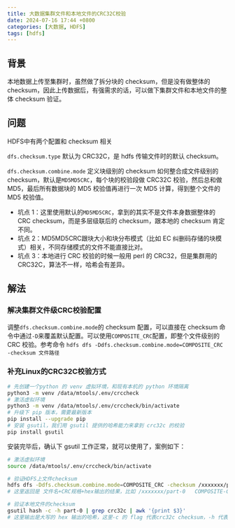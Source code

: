 ```yaml
---
title: 大数据集群文件和本地文件的CRC32C校验
date: 2024-07-16 17:44 +0800
categories: [大数据, HDFS]
tags: [hdfs]
---
```


## 背景
本地数据上传至集群时，虽然做了拆分块的 checksum，但是没有做整体的 checksum，因此上传数据后，有强需求的话，可以做下集群文件和本地文件的整体 checksum 验证。

## 问题
HDFS中有两个配置和 checksum 相关

`dfs.checksum.type`  默认为 CRC32C，是 hdfs 传输文件时的默认 checksum。

`dfs.checksum.combine.mode`  定义块级别的 checksum 如何整合成文件级别的 checksum，默认是`MD5MD5CRC`，每个块的校验段做 CRC32C 校验，然后总和做 MD5，最后所有数据块的 MD5 校验值再进行一次 MD5 计算，得到整个文件的 MD5 校验值。

- 坑点 1：这里使用默认的`MD5MD5CRC`，拿到的其实不是文件本身数据整体的 CRC checksum，而是多层级联后的 checksum，跟本地的 checksum 肯定不同。
- 坑点 2：MD5MD5CRC跟块大小和块分布模式（比如 EC 纠删码存储的块模式）相关，不同存储模式的文件不能直接比对。
- 坑点 3：本地进行 CRC 校验的时候一般用 perl 的 CRC32，但是集群用的 CRC32C，算法不一样，哈希会有差异。

## 解法
### 解决集群文件级CRC校验配置
调整`dfs.checksum.combine.mode`的 checksum 配置，可以直接在 checksum 命令中通过`-D`来覆盖默认配置。可以使用`COMPOSITE_CRC`配置，即整个文件级别的 CRC 校验。参考命令 `hdfs dfs -Ddfs.checksum.combine.mode=COMPOSITE_CRC -checksum 文件路径`

### 补充Linux的CRC32C校验方式
```bash
# 先创建一个python 的 venv 虚拟环境，和现有本机的 python 环境隔离
python3 -m venv /data/mtools/.env/crccheck
# 激活虚拟环境
python3 -m venv /data/mtools/.env/crccheck/bin/activate
# 升级下 pip 版本，需要最新版本
pip install --upgrade pip
# 安装 gsutil，我们用 gsutil 提供的哈希能力来拿到 crc32c 的校验
pip install gsutil
```

安装完毕后，确认下 gsutil 工作正常，就可以使用了，案例如下：
```bash
# 激活虚拟环境
source /data/mtools/.env/crccheck/bin/activate

# 验证HDFS上文件checksum
hdfs dfs -Ddfs.checksum.combine.mode=COMPOSITE_CRC -checksum /xxxxxxx/part-0
# 这里返回是 文件名+CRC规格+hex输出的结果，比如 /xxxxxxx/part-0	COMPOSITE-CRC32C	dc4ead94

# 验证本地文件的checksum
gsutil hash -c -h part-0 | grep crc32c | awk '{print $3}'
# 这里输出是大写的 hex 输出的哈希，这里-c 的 flag 代表crc32c checksum，-h 代表 hex 输出，默认是 base64 的，要注意。 最终结果是：DC4EAD94
```